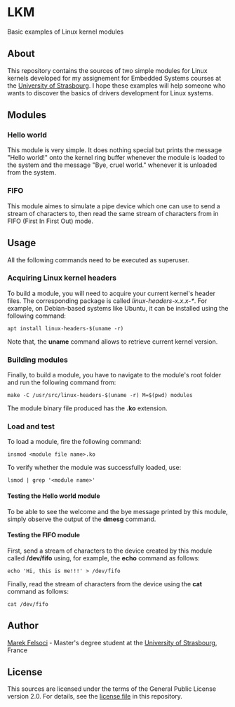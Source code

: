 # LKM

Basic examples of Linux kernel modules

## About

This repository contains the sources of two simple modules for Linux kernels developed for my assignement for Embedded Systems courses at the [University of Strasbourg](http://www.unistra.fr). I hope these examples will help someone who wants to discover the basics of drivers development for Linux systems.

## Modules

### Hello world

This module is very simple. It does nothing special but prints the message "Hello world!" onto the kernel ring buffer whenever the module is loaded to the system and the message "Bye, cruel world." whenever it is unloaded from the system.

### FIFO

This module aimes to simulate a pipe device which one can use to send a stream of characters to, then read the same stream of characters from in FIFO (First In First Out) mode.

## Usage

All the following commands need to be executed as superuser.

### Acquiring Linux kernel headers

To build a module, you will need to acquire your current kernel's header files. The corresponding package is called *linux-headers-x.x.x-\**. For example, on Debian-based systems like Ubuntu, it can be installed using the following command:

`apt install linux-headers-$(uname -r)`

Note that, the **uname** command allows to retrieve current kernel version.

### Building modules

Finally, to build a module, you have to navigate to the module's root folder and run the following command from:

`make -C /usr/src/linux-headers-$(uname -r) M=$(pwd) modules`

The module binary file produced has the **.ko** extension.

### Load and test

To load a module, fire the following command:

`insmod <module file name>.ko`

To verify whether the module was successfully loaded, use:

`lsmod | grep '<module name>'`

#### Testing the **Hello world** module

To be able to see the welcome and the bye message printed by this module, simply observe the output of the **dmesg** command.

#### Testing the **FIFO** module

First, send a stream of characters to the device created by this module called **/dev/fifo** using, for example, the **echo** command as follows:

`echo 'Hi, this is me!!!' > /dev/fifo`

Finally, read the stream of characters from the device using the **cat** command as follows:

`cat /dev/fifo`

## Author

[Marek Felsoci](mailto:marek.felsoci@gmail.com) - Master's degree student at the [University of Strasbourg](http://www.unistra.fr), France

## License

This sources are licensed under the terms of the General Public License version 2.0. For details, see the [license file](LICENSE) in this repository.
